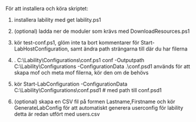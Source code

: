 För att installera och köra skriptet:

1. installera lability med get lability.ps1
2. (optional) ladda ner de moduler som krävs med DownloadResources.ps1
3. kör test-conf.ps1, glöm inte ta bort kommentarer för Start-LabHostConfiguration, samt ändra path strängarna till där du har filerna

4. . C:\Lability\Configurations\conf.ps1
conf -Outputpath C:\Lability\Configurations -ConfigurationData .\conf.psd1 används för att skapa mof och meta mof filerna, kör den om de behövs
5. kör Start-LabConfiguration -ConfigurationData C:\Lability\Configurations\conf.psd1 # med path till conf.psd1

6. (optional) skapa en CSV fil på formen Lastname,Firstname och kör GenerateLabConfig för att automatiskt generera userconfig för lability
detta är redan utfört med users.csv
